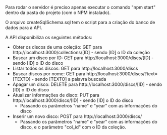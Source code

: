 Para rodar o servidor é preciso apenas executar o comando "npm start" dentro da pasta do projeto (com o NPM instalado).

O arquivo createSqlSchema.sql tem o script para a criação do banco de dados para a API.

A API disponibiliza os seguintes métodos:
- Obter os discos de uma coleção: GET para http://localhost:3000/collections/[ID] - sendo [ID] o ID da coleção
- Buscar um disco por ID: GET para http://localhost:3000/discs/[ID] - sendo [ID] o ID do disco
- Listar todos os discos: GET para http://localhost:3000/discs
- Buscar discos por nome: GET para http://localhost:3000/discs/?text=[TEXTO] - sendo [TEXTO] a palavra buscada
- Apagar um disco: DELETE para http://localhost:3000/discs/[ID] - sendo [ID] o ID do disco
- Atualizar informações de disco: PUT para http://localhost:3000/discs/[ID] - sendo [ID] o ID do disco
  - Passando os parâmetros "name" e "year" com as informações do disco
- Inserir um novo disco: POST para http://localhost:3000/discs/
  - Passando os parâmetros "name" e "year" com as informações do disco, e o parâmetro "col_id" com o ID da coleção.
